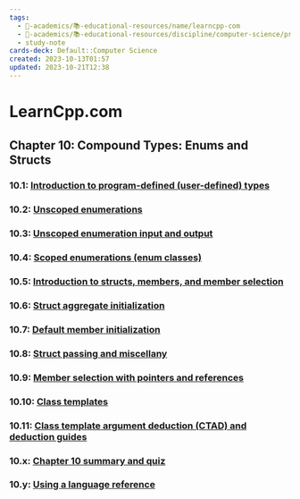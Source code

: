 ```yaml
---
tags:
  - 🔴-academics/📚-educational-resources/name/learncpp-com
  - 🔴-academics/📚-educational-resources/discipline/computer-science/programming-language/cpp
  - study-note
cards-deck: Default::Computer Science
created: 2023-10-13T01:57
updated: 2023-10-21T12:38
---
```


# LearnCpp.com

## Chapter 10꞉ Compound Types: Enums and Structs

### 10.1: [Introduction to program-defined (user-defined) types](https://www.learncpp.com/cpp-tutorial/introduction-to-program-defined-user-defined-types/)

### 10.2: [Unscoped enumerations](https://www.learncpp.com/cpp-tutorial/unscoped-enumerations/)

### 10.3: [Unscoped enumeration input and output](https://www.learncpp.com/cpp-tutorial/unscoped-enumeration-input-and-output/)

### 10.4: [Scoped enumerations (enum classes)](https://www.learncpp.com/cpp-tutorial/scoped-enumerations-enum-classes/)

### 10.5: [Introduction to structs, members, and member selection](https://www.learncpp.com/cpp-tutorial/introduction-to-structs-members-and-member-selection/)

### 10.6: [Struct aggregate initialization](https://www.learncpp.com/cpp-tutorial/struct-aggregate-initialization/)

### 10.7: [Default member initialization](https://www.learncpp.com/cpp-tutorial/default-member-initialization/)

### 10.8: [Struct passing and miscellany](https://www.learncpp.com/cpp-tutorial/struct-passing-and-miscellany/)

### 10.9: [Member selection with pointers and references](https://www.learncpp.com/cpp-tutorial/member-selection-with-pointers-and-references/)

### 10.10: [Class templates](https://www.learncpp.com/cpp-tutorial/class-templates/)

### 10.11: [Class template argument deduction (CTAD) and deduction guides](https://www.learncpp.com/cpp-tutorial/class-template-argument-deduction-ctad-and-deduction-guides/)

### 10.x: [Chapter 10 summary and quiz](https://www.learncpp.com/cpp-tutorial/chapter-10-summary-and-quiz/)

### 10.y: [Using a language reference](https://www.learncpp.com/cpp-tutorial/using-a-language-reference/)
